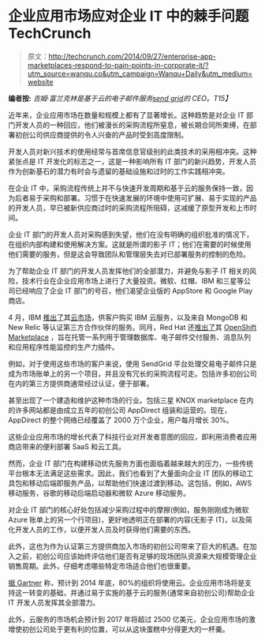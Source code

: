 # 企业应用市场应对企业 IT 中的棘手问题 TechCrunch

> 原文：<http://techcrunch.com/2014/09/27/enterprise-app-marketplaces-respond-to-pain-points-in-corporate-it/?utm_source=wanqu.co&utm_campaign=Wanqu+Daily&utm_medium=website>

**编者按:** *吉姆·富兰克林是基于云的电子邮件服务*[*send grid*](http://sendgrid.com/)*的 CEO。T15】*

近年来，企业应用市场在数量和规模上都有了显著增长。这种趋势是对企业 IT 部门开发人员的一种回应，他们被漫长的采购流程所窒息，被长期合同所束缚，在部署初创公司供应商提供的令人兴奋的产品时受到高度限制。

开发人员对新兴技术的使用经常与首席信息官级别的此类技术的采用相冲突。这种紧张点是 IT 开发化的标志之一，这是一种影响所有 IT 部门的新兴趋势，开发人员作为创新基石的潜力有时会与遗留的基础设施和过时的工作实践相冲突。

在企业 IT 中，采购流程传统上并不与快速开发周期和基于云的服务保持一致，因为后者易于采购和部署。习惯于在快速发展的环境中使用可扩展、易于实现的产品的开发人员，早已被新供应商过时的采购流程所阻碍，这减缓了原型开发和上市时间。

企业 IT 部门的开发人员对采购感到失望，他们在没有明确的组织批准的情况下，在组织内部构建和使用解决方案。这就是所谓的影子 IT；他们在需要的时候使用他们需要的服务，但是这会导致团队和管理层失去对已部署服务的控制的危险。

为了帮助企业 IT 部门的开发人员发挥他们的全部潜力，并避免与影子 IT 相关的风险，技术行业在企业应用市场上进行了大量投资。微软、红帽、IBM 和三星等公司已经响应了企业 IT 部门的号召，他们渴望企业版的 AppStore 和 Google Play 商店。

4 月，IBM [推出了](https://www-03.ibm.com/press/us/en/pressrelease/43723.wss)其[云市场](https://marketplace.ibmcloud.com/home)，供客户购买 IBM 云服务，以及来自 MongoDB 和 New Relic 等认证第三方合作伙伴的服务。同月，Red Hat 还[推出了](http://www.eweek.com/cloud/red-hat-opens-up-paas-cloud-marketplace.html)其 [OpenShift Marketplace](https://marketplace.openshift.com/home) ，旨在托管一系列用于管理数据库、电子邮件交付服务、消息队列和应用程序性能监控的生产力插件。

例如，对于使用这些市场的客户来说，使用 SendGrid 平台处理交易电子邮件只是成为市场账单上的另一个项目，并且没有冗长的采购流程可走。包括许多初创公司在内的第三方提供商通常经过认证，便于部署。

甚至出现了一个建造和维护这种市场的行业。包括三星 KNOX marketplace 在内的许多网站都是由成立五年的初创公司 AppDirect 组装和运营的。现在，AppDirect 的整个网络已经覆盖了 2000 万个企业，用户每月增长 30%。

这些企业应用市场的增长代表了科技行业对开发者意图的回应，即利用消费者应用商店带来的便利部署 SaaS 和云工具。

然而，企业 IT 部门在构建移动优先服务方面也面临着越来越大的压力，一些传统平台根本无法满足这些需求。因此，我们也看到了大量面向企业 IT 团队的移动工具包和移动后端即服务产品，以帮助他们快速过渡到移动。这包括，例如，AWS 移动服务，谷歌的移动后端启动器和微软 Azure 移动服务。

对企业 IT 部门的核心好处包括减少采购过程中的摩擦(例如，服务刚刚成为微软 Azure 账单上的另一个行项目)，更好地透明正在部署的内容(无影子 IT)，以及简化开发人员的工作，以便开发人员及时获得他们需要的东西。

此外，这也为作为认证第三方提供商加入市场的初创公司带来了巨大的机遇。在加入之前，初创公司应该始终评估他们是否有足够的现场团队资源来大规模管理企业销售周期。此外，仔细考虑哪些特定市场适合他们也很重要。

[据 Gartner](https://www.gartner.com/newsroom/id/2581315) 称，预计到 2014 年底，80%的组织将使用云。企业应用市场将是支持这一转变的基础，并通过易于实施的基于云的服务(通常来自初创公司)帮助企业 IT 开发人员发挥其全部潜力。

此外，云服务的市场机会预计到 2017 年将超过 2500 亿美元，企业应用市场的激增使初创公司处于更有利的位置，可以从这块蛋糕中分得更大的一杯羹。